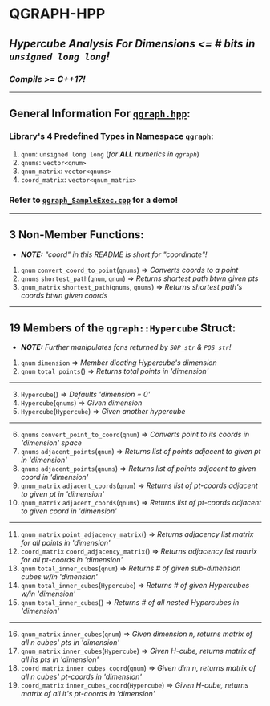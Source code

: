 # QGRAPH-HPP
## _Hypercube Analysis For Dimensions <= # bits in `unsigned long long`!_
### _Compile >= C++17!_
----------------------

## General Information For [`qgraph.hpp`](https://github.com/jrandleman/CPP-GRAPHS/blob/master/QGRAPH-HPP/qgraph.hpp):
### Library's 4 Predefined Types in Namespace `qgraph`:
1) `qnum`: `unsigned long long` (_for **ALL** numerics in `qgraph`_)</br>
2) `qnums`: `vector<qnum>`</br>
3) `qnum_matrix`: `vector<qnums>`</br>
4) `coord_matrix`: `vector<qnum_matrix>`</br>

### Refer to [`qgraph_SampleExec.cpp`](https://github.com/jrandleman/CPP-GRAPHS/blob/master/QGRAPH-HPP/qgraph_SampleExec.cpp) for a demo!

----------------------

## 3 Non-Member Functions:
* ***NOTE:** "coord" in this README is short for "coordinate"!*</br>
1) `qnum` `convert_coord_to_point`(`qnums`) => _Converts coords to a point_
2) `qnums` `shortest_path`(`qnum`, `qnum`) => _Returns shortest path btwn given pts_
3) `qnum_matrix` `shortest_path`(`qnums`, `qnums`) => _Returns shortest path's coords btwn given coords_

----------------------

## 19 Members of the `qgraph::Hypercube` Struct:
* ***NOTE:** Further manipulates fcns returned by `SOP_str` & `POS_str`!*
1) `qnum` `dimension` => _Member dicating Hypercube's dimension_
2) `qnum` `total_points`() => _Returns total points in 'dimension'_
------
3) `Hypercube`() => _Defaults 'dimension = 0'_
4) `Hypercube`(`qnums`) => _Given dimension_
5) `Hypercube`(`Hypercube`) => _Given another hypercube_
------
6) `qnums` `convert_point_to_coord`(`qnum`) => _Converts point to its coords in 'dimension' space_
7) `qnums` `adjacent_points`(`qnum`) => _Returns list of points adjacent to given pt in 'dimension'_
8) `qnums` `adjacent_points`(`qnums`) => _Returns list of points adjacent to given coord in 'dimension'_
9) `qnum_matrix` `adjacent_coords`(`qnum`) => _Returns list of pt-coords adjacent to given pt in 'dimension'_
10) `qnum_matrix` `adjacent_coords`(`qnums`) => _Returns list of pt-coords adjacent to given coord in 'dimension'_
------
11) `qnum_matrix` `point_adjacency_matrix`() => _Returns adjacency list matrix for all points in 'dimension'_
12) `coord_matrix` `coord_adjacency_matrix`() => _Returns adjacency list matrix for all pt-coords in 'dimension'_
13) `qnum` `total_inner_cubes`(`qnum`) => _Returns # of given sub-dimension cubes w/in 'dimension'_
14) `qnum` `total_inner_cubes`(`Hypercube`) => _Returns # of given Hypercubes w/in 'dimension'_
15) `qnum` `total_inner_cubes`() => _Returns # of all nested Hypercubes in 'dimension'_
------
16) `qnum_matrix` `inner_cubes`(`qnum`) => _Given dimension n, returns matrix of all n cubes' pts in 'dimension'_
17) `qnum_matrix` `inner_cubes`(`Hypercube`) => _Given H-cube, returns matrix of all its pts in 'dimension'_
18) `coord_matrix` `inner_cubes_coord`(`qnum`) => _Given dim n, returns matrix of all n cubes' pt-coords in 'dimension'_
19) `coord_matrix` `inner_cubes_coord`(`Hypercube`) => _Given H-cube, returns matrix of all it's pt-coords in 'dimension'_
